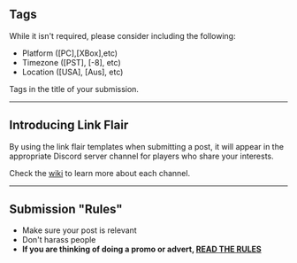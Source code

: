 ## Tags

While it isn't required, please consider including the following:

* Platform ([PC],[XBox],etc)
* Timezone ([PST], [-8], etc)
* Location ([USA], [Aus], etc)

Tags in the title of your submission.

- - -
## Introducing Link Flair

By using the link flair templates when submitting a post, it will appear in the appropriate Discord server channel for players who share your interests.

Check the [wiki](/r/Playdate/wiki/index#wiki_discord_server) to learn more about each channel.

---

## Submission "Rules"

* Make sure your post is relevant
* Don't harass people
* **If you are thinking of doing a promo or advert, [READ THE RULES](/r/Playdate/wiki/submission_guidelines#wiki_promotions_and_advertisements)**
